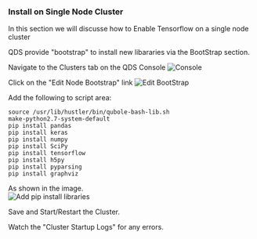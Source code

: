 ### Install on Single Node Cluster

In this section we will discusse how to Enable Tensorflow on a single node cluster

QDS provide "bootstrap" to install new libararies via the BootStrap section.

Navigate to the Clusters tab on the QDS Console
![Console](https://github.com/tfshivaji/deeplearning/blob/master/images/Screen%20Shot%202017-06-05%20at%203.13.36%20PM.png)

Click on the "Edit Node Bootstrap" link
![Edit BootStrap](https://github.com/tfshivaji/deeplearning/blob/master/images/EditBootStrp01.png)

Add the following to script area:
	
	source /usr/lib/hustler/bin/qubole-bash-lib.sh
	make-python2.7-system-default
	pip install pandas
	pip install keras
	pip install numpy
	pip install SciPy
	pip install tensorflow
	pip install h5py
	pip install pyparsing
	pip install graphviz
	
As shown in the image.	
![Add pip install libraries](https://github.com/tfshivaji/deeplearning/blob/master/images/EditBootStrp02.png)

Save and Start/Restart the Cluster.

Watch the "Cluster Startup Logs" for any errors.